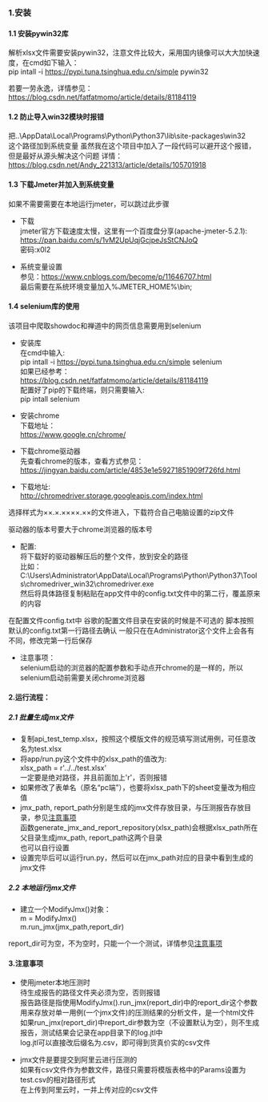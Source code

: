 ### 1.安装

  #### 1.1 安装pywin32库
  解析xlsx文件需要安装pywin32，注意文件比较大，采用国内镜像可以大大加快速度，在cmd如下输入：  
  pip intall -i https://pypi.tuna.tsinghua.edu.cn/simple pywin32

  若要一劳永逸，详情参见：  
  https://blog.csdn.net/fatfatmomo/article/details/81184119
  
  
  #### 1.2 防止导入win32模块时报错
  把..\AppData\Local\Programs\Python\Python37\lib\site-packages\win32  
  这个路径加到系统变量
  虽然我在这个项目中加入了一段代码可以避开这个报错，但是最好从源头解决这个问题
  详情：  
  https://blog.csdn.net/Andy_221313/article/details/105701918

  #### 1.3 下载Jmeter并加入到系统变量
  如果不需要需要在本地运行jmeter，可以跳过此步骤
  
  * 下载  
  jmeter官方下载速度太慢，这里有一个百度盘分享(apache-jmeter-5.2.1):  
  https://pan.baidu.com/s/1vM2UpUqjGcjpeJsStCNJoQ  
  密码:x0l2  
  
  * 系统变量设置  
  参见：https://www.cnblogs.com/become/p/11646707.html  
  最后需要在系统环境变量加入%JMETER_HOME%\bin;  
   
  
  #### 1.4 selenium库的使用
  该项目中爬取showdoc和禅道中的网页信息需要用到selenium
  
  * 安装库  
  在cmd中输入:  
  pip intall -i https://pypi.tuna.tsinghua.edu.cn/simple selenium  
  如果已经参考：  
  https://blog.csdn.net/fatfatmomo/article/details/81184119  
  配置好了pip的下载终端，则只需要输入:  
  pip intall selenium  
  
  * 安装chrome  
  下载地址：  
  https://www.google.cn/chrome/  
  
  * 下载chrome驱动器  
  先查看chrome的版本，查看方式参见：  
  https://jingyan.baidu.com/article/4853e1e59271851909f726fd.html  
  
  * 下载地址:  
  http://chromedriver.storage.googleapis.com/index.html  
  
  选择样式为××.×.××××.××的文件进入，下载符合自己电脑设置的zip文件  
  
  驱动器的版本号要大于chrome浏览器的版本号  
  
  * 配置:  
  将下载好的驱动器解压后的整个文件，放到安全的路径  
  比如：   
  C:\Users\Administrator\AppData\Local\Programs\Python\Python37\Tools\chromedriver_win32\chromedriver.exe  
  然后将具体路径复制粘贴在app文件中的config.txt文件中的第二行，覆盖原来的内容
  
  在配置文件config.txt中
  谷歌的配置文件目录在安装的时候是不可选的
  脚本按照默认的config.txt第一行路径去确认
  一般只在在Administrator这个文件上会各有不同，修改完第一行后保存
  
  * 注意事项：  
  selenium启动的浏览器的配置参数和手动点开chrome的是一样的，所以selenium启动前需要关闭chrome浏览器  
  
#### 2.运行流程：
  ##### 2.1 批量生成jmx文件  
  * 复制api_test_temp.xlsx，按照这个模版文件的规范填写测试用例，可任意改名为test.xlsx  
  * 将app/run.py这个文件中的xlsx_path的值改为:  
  xlsx_path = r'../../test.xlsx'  
  一定要是绝对路径，并且前面加上'r'，否则报错  
  * 如果修改了表单名（原名“pc端”），也要将xlsx_path下的sheet变量改为相应值
  * jmx_path, report_path分别是生成的jmx文件存放目录，与压测报告存放目录，参见[注意事项](#3注意事项)  
  函数generate_jmx_and_report_repository(xlsx_path)会根据xlsx_path所在父目录生成jmx_path, report_path这两个目录  
  也可以自行设置
  * 设置完毕后可以运行run.py，然后可以在jmx_path对应的目录中看到生成的jmx文件
  
  ##### 2.2 本地运行jmx文件
  * 建立一个ModifyJmx()对象：  
   m = ModifyJmx()  
   m.run_jmx(jmx_path,report_dir)  

  report_dir可为空，不为空时，只能一个一个测试，详情参见[注意事项](#3注意事项)
  
  
  
  
#### 3.注意事项
  * 使用jmeter本地压测时  
  待生成报告的路径文件夹必须为空，否则报错  
  报告路径是指使用ModifyJmx().run_jmx(report_dir)中的report_dir这个参数  
  用来存放对单一用例(一个jmx文件)的压测结果的分析文件，是一个html文件
  如果run_jmx(report_dir)中report_dir参数为空（不设置默认为空），则不生成报告，测试结果会记录在app目录下的log.jtl中  
  log.jtl可以直接改后缀名为.csv，即可得到货真价实的csv文件
  
  * jmx文件是要提交到阿里云进行压测的  
  如果有csv文件作为参数文件，路径只需要将模版表格中的Params设置为test.csv的相对路径形式  
  在上传到阿里云时，一并上传对应的csv文件
  
 
  



